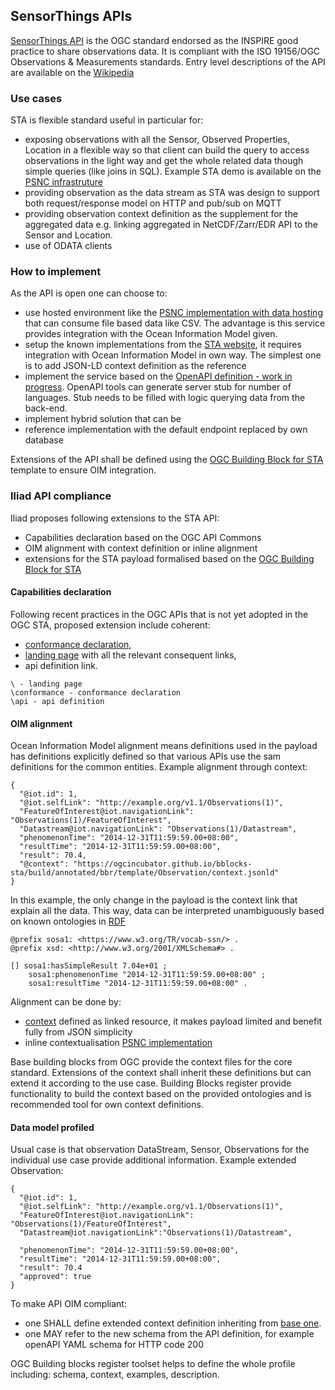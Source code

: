 ## SensorThings APIs

[SensorThings API](https://ogcapi.ogc.org/sensorthings/) is the OGC standard endorsed as the INSPIRE good practice to share observations data. It is compliant with the ISO 19156/OGC Observations & Measurements standards.
Entry level descriptions of the API are available on the [Wikipedia](https://en.wikipedia.org/wiki/SensorThings_API)

### Use cases

STA is flexible standard useful in particular for:
 - exposing observations with all the Sensor, Observed Properties, Location in a flexible way so that client can build the query to access observations in the light way and get the whole related data though simple queries (like joins in SQL). Example STA demo is available on the [PSNC infrastruture](https://grlc-dpi-enabler-demeter.apps.paas-dev.psnc.pl/api-git/ILIAD-ocean-twin/JF-API/)
 - providing observation as the data stream as STA was design to support both request/response model on HTTP and pub/sub on MQTT
 - providing observation context definition as the supplement for the aggregated data e.g. linking aggregated in NetCDF/Zarr/EDR API to the Sensor and Location.
 - use of ODATA clients

 ### How to implement

As the API is open one can choose to:
 - use hosted environment like the [PSNC implementation with data hosting](https://grlc-dpi-enabler-demeter.apps.paas-dev.psnc.pl/api-git/ILIAD-ocean-twin/JF-API/#/json/get_Observations) that can consume file based data like CSV. The advantage is this service provides integration with the Ocean Information Model given.
 - setup the known implementations from the [STA website](https://ogcapi.ogc.org/sensorthings/), it requires integration with Ocean Information Model in own way. The simplest one is to add JSON-LD context definition as the reference
 - implement the service based on the [OpenAPI definition - work in progress](https://app.swaggerhub.com/apis/PZB/Iliad-simplified-SensorThings-API/). OpenAPI tools can generate server stub for number of languages. Stub needs to be filled with logic querying data from the back-end.
 - implement hybrid solution that can be
  - reference implementation with the default endpoint replaced by own database



Extensions of the API shall be defined using the [OGC Building Block for STA](https://github.com/ogcincubator/bblocks-sta) template to ensure OIM integration.

### Iliad API compliance

Iliad proposes following extensions to the STA API:
- Capabilities declaration based on the OGC API Commons
- OIM alignment with context definition or inline alignment
- extensions for the STA payload formalised based on the [OGC Building Block for STA](https://github.com/ogcincubator/bblocks-sta)


#### Capabilities declaration

Following recent practices in the OGC APIs that is not yet adopted in the OGC STA, proposed extension include coherent:
-  [conformance declaration](https://app.swaggerhub.com/apis/PZB/Iliad-simplified-SensorThings-API/1.0.0#/Capabilities/getRequirementsClasses),
- [landing page](https://app.swaggerhub.com/apis/PZB/Iliad-simplified-SensorThings-API/1.0.0#/Capabilities/getLandingPage) with all the relevant consequent links,
- api definition link.

```
\ - landing page
\conformance - conformance declaration
\api - api definition

```
#### OIM alignment

Ocean Information Model alignment means definitions used in the payload has definitions explicitly defined so that various APIs use the sam definitions for the common entities.
Example alignment through context:
```
{
  "@iot.id": 1,
  "@iot.selfLink": "http://example.org/v1.1/Observations(1)",
  "FeatureOfInterest@iot.navigationLink": "Observations(1)/FeatureOfInterest",
  "Datastream@iot.navigationLink": "Observations(1)/Datastream",
  "phenomenonTime": "2014-12-31T11:59:59.00+08:00",
  "resultTime": "2014-12-31T11:59:59.00+08:00",
  "result": 70.4,
  "@context": "https://ogcincubator.github.io/bblocks-sta/build/annotated/bbr/template/Observation/context.jsonld"
}
```
In this example, the only change in the payload is the context link that explain all the data. This way, data can be interpreted unambiguously based on known ontologies in [RDF](https://ogcincubator.github.io/bblocks-sta/build/tests/bbr/template/Observation/example_1_1.ttl)
```
@prefix sosa1: <https://www.w3.org/TR/vocab-ssn/> .
@prefix xsd: <http://www.w3.org/2001/XMLSchema#> .

[] sosa1:hasSimpleResult 7.04e+01 ;
    sosa1:phenomenonTime "2014-12-31T11:59:59.00+08:00" ;
    sosa1:resultTime "2014-12-31T11:59:59.00+08:00" .

```

Alignment can be done by:
- [context](https://ogcincubator.github.io/bblocks-sta/bblock/ogc.bbr.template.Observation/json-ld) defined as linked resource, it makes payload limited and benefit fully from JSON simplicity
- inline contextualisation [PSNC implementation](https://grlc-dpi-enabler-demeter.apps.paas-dev.psnc.pl/api-git/ILIAD-ocean-twin/JF-API/#/json/get_Observations)


Base building blocks from OGC provide the context files for the core standard. Extensions of the context shall inherit these definitions but can extend it according to the use case. Building Blocks register provide functionality to build the context based on the provided ontologies and is recommended tool for own context definitions.

#### Data model profiled

Usual case is that observation DataStream, Sensor, Observations for the individual use case provide additional information. Example extended Observation:
```
{
  "@iot.id": 1,
  "@iot.selfLink": "http://example.org/v1.1/Observations(1)",
  "FeatureOfInterest@iot.navigationLink": "Observations(1)/FeatureOfInterest",
  "Datastream@iot.navigationLink":"Observations(1)/Datastream",

  "phenomenonTime": "2014-12-31T11:59:59.00+08:00",
  "resultTime": "2014-12-31T11:59:59.00+08:00",
  "result": 70.4
  "approved": true
}
```
To make API OIM compliant:
- one SHALL define extended context definition inheriting from [base one](https://github.com/ogcincubator/bblocks-sta/tree/master).
 - one MAY refer to the new schema from the API definition, for example openAPI YAML schema for HTTP code 200

 OGC Building blocks register toolset helps to define the whole profile including: schema, context, examples, description.
